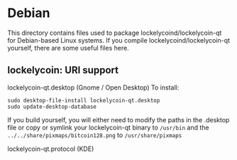
Debian
====================
This directory contains files used to package lockelycoind/lockelycoin-qt
for Debian-based Linux systems. If you compile lockelycoind/lockelycoin-qt yourself, there are some useful files here.

## lockelycoin: URI support ##


lockelycoin-qt.desktop  (Gnome / Open Desktop)
To install:

	sudo desktop-file-install lockelycoin-qt.desktop
	sudo update-desktop-database

If you build yourself, you will either need to modify the paths in
the .desktop file or copy or symlink your lockelycoin-qt binary to `/usr/bin`
and the `../../share/pixmaps/bitcoin128.png` to `/usr/share/pixmaps`

lockelycoin-qt.protocol (KDE)

